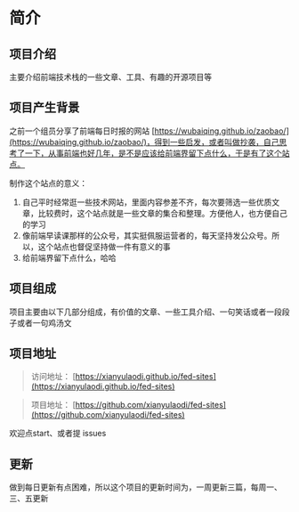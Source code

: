 # 简介

## 项目介绍
  主要介绍前端技术栈的一些文章、工具、有趣的开源项目等

## 项目产生背景

之前一个组员分享了前端每日时报的网站  [https://wubaiqing.github.io/zaobao/](https://wubaiqing.github.io/zaobao/)，得到一些启发，或者叫做抄袭，自己思考了一下，从事前端也好几年，是不是应该给前端界留下点什么，于是有了这个站点。

制作这个站点的意义：
1. 自己平时经常逛一些技术网站，里面内容参差不齐，每次要筛选一些优质文章，比较费时，这个站点就是一些文章的集合和整理。方便他人，也方便自己的学习
2. 像前端早读课那样的公众号，其实挺佩服运营者的，每天坚持发公众号。所以，这个站点也督促坚持做一件有意义的事
3. 给前端界留下点什么，哈哈


## 项目组成

项目主要由以下几部分组成，有价值的文章、一些工具介绍、一句笑话或者一段段子或者一句鸡汤文


## 项目地址

> 访问地址： [https://xianyulaodi.github.io/fed-sites](https://xianyulaodi.github.io/fed-sites)

> 项目地址： [https://github.com/xianyulaodi/fed-sites](https://github.com/xianyulaodi/fed-sites)

欢迎点start、或者提 issues

## 更新

做到每日更新有点困难，所以这个项目的更新时间为，一周更新三篇，每周一、三、五更新
